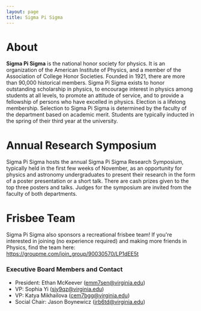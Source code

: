 ```yaml
---
layout: page
title: Sigma Pi Sigma
---
```


# About

**Sigma Pi Sigma** is the national honor society for physics. It is an organization of the American Institute of Physics, and a member of the Association of College Honor Societies. Founded in 1921, there are more than 90,000 historical members. Sigma Pi Sigma exists to honor outstanding scholarship in physics, to encourage interest in physics among students at all levels, to promote an attitude of service, and to provide a fellowship of persons who have excelled in physics. Election is a lifelong membership. Selection to Sigma Pi Sigma is determined by the faculty of the department based on academic merit. Students are typically inducted in the spring of their third year at the university.

# Annual Research Symposium

Sigma Pi Sigma hosts the annual Sigma Pi Sigma Research Symposium, typically held in the first few weeks of November, as an opportunity for physics and astronomy undergraduates to present their research in the form of a poster presentation or a short talk. There are cash prizes given to the top three posters and talks. Judges for the symposium are invited from the faculty of both departments.

# Frisbee Team

Sigma Pi Sigma also sponsors a recreational frisbee team! If you're interested in joining (no experience required) and making more friends in Physics, find the team here: https://groupme.com/join_group/90030570/LP1dEE5t 

### Executive Board Members and Contact

- President: Ethan McKeever (emm7sen@virginia.edu)
- VP: Sophia Yi (sjy9qz@virginia.edu)
- VP: Katya Mikhailova (cem7bgg@virginia.edu)
- Social Chair: Jason Boynewicz (jrb6td@virginia.edu)